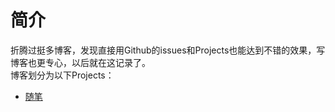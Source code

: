 # 简介  
折腾过挺多博客，发现直接用Github的issues和Projects也能达到不错的效果，写博客也更专心，以后就在这记录了。  
博客划分为以下Projects：  
* [随笔](https://github.com/LeonQi0317/LeonQi0317.github.io/projects/2)
